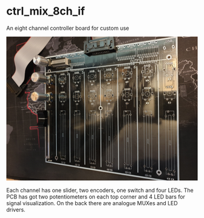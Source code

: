 # ctrl_mix_8ch_if
An eight channel controller board for custom use


![Mixer](https://github.com/akerlund/ctrl_mix_8ch_if/blob/master/20191120_182324.jpg)

Each channel has one slider, two encoders, one switch and four LEDs. The PCB has got two potentiometers on each top corner and  4 LED bars for signal visualization. On the back there are analogue MUXes and LED drivers.
